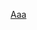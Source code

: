 [Aaa](obsidian://open?vault=%E7%9F%A5%E8%AF%86%E4%BD%93%E7%B3%BB&file=00%E8%8D%89%E7%A8%BF%E6%94%B6%E9%9B%86%2F%F0%9F%A7%B0%E6%94%B6%E7%BA%B3%E7%AE%B1%2F%F0%9F%8F%B3%EF%B8%8F%E2%80%8D%F0%9F%8C%88%E5%8A%A8%E5%BD%A9%E6%97%B6%E9%92%9F%F0%9F%8F%B3%EF%B8%8F%E2%80%8D%F0%9F%8C%88)
